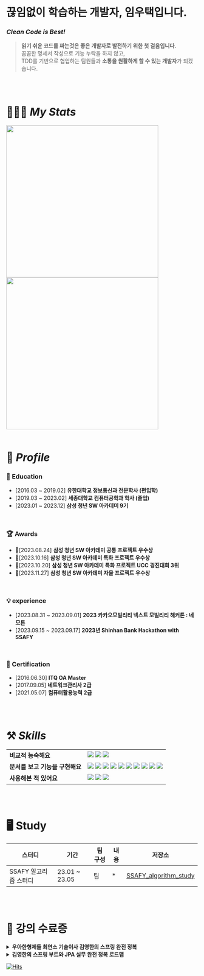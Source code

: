 # 끊임없이 학습하는 개발자, 임우택입니다.

### ***Clean Code is Best!***

> **읽기 쉬운 코드를 짜는것은 좋은 개발자로 발전하기 위한 첫 걸음입니다.**<br/>
> 꼼꼼한 명세서 작성으로 기능 누락을 하지 않고,<br/>
> TDD를 기반으로 협업하는 팀원들과 **소통을 원활하게 할 수 있는 개발자**가 되겠습니다.

<br/>
<br/>

# 🧑🏻‍💻 *My Stats*

<img src="https://github-readme-stats.vercel.app/api?username=Chaos0103&hide_title=true&show_icons=true&include_all_commits=true&disable_animations=true&theme=vue" width="400px">
<img src="http://mazassumnida.wtf/api/v2/generate_badge?boj=lyt1228" width="400px">

<br/>
<br/>

# 🔎 *Profile*

### 🏫 Education

* [2016.03 ~ 2019.02] **유한대학교 정보통신과 전문학사 (편입학)**
* [2019.03 ~ 2023.02] **세종대학교 컴퓨터공학과 학사 (졸업)**
* [2023.01 ~ 2023.12] **삼성 청년 SW 아카데미 9기**

<br/>

### 🏆 Awards

* 🥈[2023.08.24] **삼성 청년 SW 아카데미 공통 프로젝트 우수상**
* 🥉[2023.10.16] **삼성 청년 SW 아카데미 특화 프로젝트 우수상**
* 🥉[2023.10.20] **삼성 청년 SW 아카데미 특화 프로젝트 UCC 경진대회 3위**
* 🥉[2023.11.27] **삼성 청년 SW 아카데미 자율 프로젝트 우수상**

<br />

### 💡 experience

* [2023.08.31 ~ 2023.09.01] **2023 카카오모빌리티 넥스트 모빌리티 해커톤 : 네모톤**
* [2023.09.15 ~ 2023.09.17] **2023년 Shinhan Bank Hackathon with SSAFY**

<br />

### 📜 Certification

* [2016.06.30] **ITQ OA Master**
* [2017.09.05] **네트워크관리사 2급**
* [2021.05.07] **컴퓨터활용능력 2급**

<br/>
<br/>

# ⚒️ *Skills*

|  |  |
| --- | --- |
| **비교적 능숙해요** | <img src="https://img.shields.io/badge/Java-007396?style=for-the-badge&logo=OpenJDK&logoColor=white"/></a> <img src="https://img.shields.io/badge/Spring Boot-6DB33F?style=for-the-badge&logo=Spring Boot&logoColor=white"/></a> <img src="https://img.shields.io/badge/Hibernate-59666C?style=for-the-badge&logo=Hibernate&logoColor=white"/></a> |
| **문서를 보고 기능을 구현해요** | <img src="https://img.shields.io/badge/MySQL-4479A1?style=for-the-badge&logo=MySQL&logoColor=white"/></a> <img src="https://img.shields.io/badge/Thymeleaf-005F0F?style=for-the-badge&logo=Thymeleaf&logoColor=white"/></a> <img src="https://img.shields.io/badge/HTML5-E34F26?style=for-the-badge&logo=HTML5&logoColor=white"/></a> <img src="https://img.shields.io/badge/CSS3-1572B6?style=for-the-badge&logo=CSS3&logoColor=white"/></a> <img src="https://img.shields.io/badge/JavaScript-F7DF1E?style=for-the-badge&logo=JavaScript&logoColor=white"/></a> <img src="https://img.shields.io/badge/Bootstrap-7952B3?style=for-the-badge&logo=Bootstrap&logoColor=white"/></a> <img src="https://img.shields.io/badge/jQuery-0769AD?style=for-the-badge&logo=jQuery&logoColor=white"/></a> <img src="https://img.shields.io/badge/MyBatis-A8B9CC?style=for-the-badge&logo=&logoColor=white"/></a> <img src="https://img.shields.io/badge/React-61DAFB?style=for-the-badge&logo=React&logoColor=white"/></a> <img src="https://img.shields.io/badge/Vue.js-4FC08D?style=for-the-badge&logo=Vue.js&logoColor=white"/></a>|
| **사용해본 적 있어요** | <img src="https://img.shields.io/badge/Python-3776AB?style=for-the-badge&logo=Python&logoColor=white"/></a> <img src="https://img.shields.io/badge/C-A8B9CC?style=for-the-badge&logo=C&logoColor=white"/></a> <img src="https://img.shields.io/badge/C++-00599C?style=for-the-badge&logo=cplusplus&logoColor=white"/></a> |

<br/>
<br/>

<!--
# 📚  *Projects*

<b> 👬 Team Project </b> 
<!--
<details>
  <summary><b>ESL(전자가격표시기)를 이용한 스마트 예약시스템</b></summary>
  <div markdown="1">
    <br>
    <a href="#"><img src="http://placehold.it/480x270" alt="#" width = "480" height="270" /></a><br>

    Video Searcher (Timestamp Finder)는 영상 내 키워드와 이미지를 바탕으로 한 검색 시스템을 구축해
    사용자에게 효율적인 영상 시청을 제공하는 Android Application입니다.

  - 개발 기간 : 2022.03 ~ 2022.06
    <br>
  - 핵심 기술
    - 작성중
    <br>
  - **⚙ BACKEND** 담당
    - 작성중
    <br/>
    <br/>
  </div>
</details>

<details>
  <summary><b>Enjoy Trip</b></summary>
  <div markdown="1">
    <br>
    <a href="https://github.com/Chaos0103/EnjoyTrip"><img src="https://github.com/Chaos0103/EnjoyTrip/blob/master/src/main/webapp/assets/img/thumbnail.png" alt="travel" width = "480" height="270" /></a><br>

    공공데이터를 활용하여 지역과 키워드를 바탕으로 한 조회 시스템을 구축해
    사용자에게 효율적인 국내 여행지 정보를 제공하는 Web Application입니다.

  - 개발 기간 : 2023.03 ~ 2023.05
    <br>
  - 핵심 기술
    - 작성중
    <br>
  - **⚙BACKEND** 담당
    - 작성중
    <br/>
    <br/>
  </div>
</details>


<details>
  <summary><b>꽃향기 🏆</b></summary>
  <div markdown="1">
    <br>
    <a href="#"><img src="http://placehold.it/480x270" alt="" width = "480" height="270" /></a><br>

    화훼 도매업자를 대상으로 실사간 꽃 경매 시스템을 구축해
    사용자에게 다양한 편의성을 제공하는 Web Application입니다.

  - 개발 기간 : 2023.07.03 ~ 2023.08.18
    <br>
  - 핵심 기술
    - Java, Spring Boot, Spring Security, Spring Cloud, Spring REST Docs, JPA
    - MySQL, Redis
    - AWS EC2, nginx
    <br>
  - **⚙BACKEND**, **⚙INFRA** 담당
    - MSA(MicroService Architecture)를 적용한 서버 개발
    - Jira, Notion, Gitlab, Slack 등을 이용한 협업
    - 인프라 서버 구축
    <br/>
    <br/>
  </div>
</details>

<details>
  <summary><b>Newkids 🏆</b></summary>
  <div markdown="1">
    <br>
    <a href="#"><img src="http://placehold.it/480x270" alt="" width = "480" height="270" /></a><br>

    화훼 도매업자를 대상으로 실사간 꽃 경매 시스템을 구축해
    사용자에게 다양한 편의성을 제공하는 Web Application입니다.

  - 개발 기간 : 2023.08.14 ~ 2023.10.06
    <br>
  - 핵심 기술
    - Java, Spring Boot, Spring Security, Spring Cloud, Spring REST Docs, Spring Data JPA, Spring Batch
    - MySQL, Redis, MongoDB
    - AWS EC2, nginx, docker
    <br>
  - **⚙BACKEND**, **⚙INFRA** 담당
    - MSA(MicroService Architecture)를 적용한 서버 개발
    - Jira, Notion, Gitlab, Slack 등을 이용한 협업
    - 인프라 서버 구축
    <br/>
    <br/>
  </div>
</details>

<details>
  <summary><b>everySCHOOL 🏆</b></summary>
  <div markdown="1">
    <br>
    <a href="#"><img src="http://placehold.it/480x270" alt="" width = "480" height="270" /></a><br>

    교사 개인정보를 보호하고 악성 민원을 사전 예방하여
    가정과 학교 모두가 함께하는 서비스입니다.

  - 개발 기간 : 2023.10.06 ~ 2023.11.17
    <br>
  - 핵심 기술
    - Java, Spring Boot, Spring Security, Spring Cloud, Spring REST Docs, Spring Data JPA, Spring Batch
    - MySQL, Redis, MongoDB, Firebase
    - AWS EC2, nginx, docker, jenkins
    <br>
  - **⚙BACKEND**, **⚙INFRA** 담당
    - MSA(MicroService Architecture)를 적용한 서버 개발
    - Jira, Notion, Gitlab, Slack 등을 이용한 협업
    - 인프라 서버 구축
    <br/>
    <br/>
  </div>
</details>

<br/>

<b> 🧑🏻‍💻 Personal Project </b> 

<details>
  <summary><b>배달의 민족</b></summary>
  <div markdown="1">
    <br>
    <a href="#"><img src="http://placehold.it/480x270" alt="#" width = "480" height="270" /></a><br>

    작성중

  - 개발 기간 : 2022.03 ~ 2022.06
    <br>
  - 핵심 기술
    - 작성중
    <br>
  - **⚙BACKEND** 담당
    - 작성중
    <br/>
    <br/>
  </div>
</details>

<details>
  <summary><b>에브리타임</b></summary>
  <div markdown="1">
    <br>
    <a href="#"><img src="http://placehold.it/480x270" alt="#" width = "480" height="270" /></a><br>

    작성중

  - 개발 기간 : 2022.03 ~ 2022.06
    <br>
  - 핵심 기술
    - 작성중
    <br>
  - **⚙BACKEND** 담당
    - 작성중
    <br/>
    <br/>
  </div>
</details>


<br/>
<br/>
-->
<!-- Study -->
# 🖥 Study

|스터디|기간|팀 구성|내용|저장소|
|---|---|---|---|---|
|SSAFY 알고리즘 스터디|23.01 ~ 23.05|팀|*|[SSAFY_algorithm_study](https://github.com/Chaos0103/SSAFY_algorithm_study)|

<br/>
<br/>

# 📜 강의 수료증

<details>
  <summary><b>우아한형제들 최연소 기술이사 김영한의 스프링 완전 정복</b></summary>
  <div markdown="1">
    <a href="https://www.inflearn.com/certificate/690173-325969-4811394">스프링 핵심 원리 - 기본편</a><br/>
    <a href="https://www.inflearn.com/certificate/690173-326674-4811393">스프링 MVC 1편 - 백엔드 웹 개발 핵심 기술</a><br/>
    <a href="https://www.inflearn.com/certificate/690173-327260-4811395">스프링 MVC 2편 - 백엔드 웹 개발 활용 기술</a><br/>
    <a href="https://www.inflearn.com/certificate/690173-326277-4811396">모든 개발자를 위한 HTTP 웹 기본 지식</a><br/>
    <a href="https://www.inflearn.com/certificate/690173-328723-10450108">스프링 DB 1편 - 데이터 접근 핵심 원리</a><br/>
  </div>
</details>

<details>
  <summary><b>김영한의 스프링 부트와 JPA 실무 완전 정복 로드맵</b></summary>
  <div markdown="1">
    <a href="https://www.inflearn.com/certificate/690173-324109-10370250">자바 ORM 표준 JPA 프로그래밍 - 기본편</a><br/>
    <a href="https://www.inflearn.com/certificate/690173-324119-10370249">실전! 스프링 부트와 JPA 활용1 - 웹 애플리케이션 개발</a><br/>
    <a href="https://www.inflearn.com/certificate/690173-324214-10370248">실전! 스프링 부트와 JPA 활용2 - API 개발과 성능 최적화</a><br/>
    <a href="https://www.inflearn.com/certificate/690173-324474-10370247">실전! 스프링 데이터 JPA</a><br/>
    <a href="https://www.inflearn.com/certificate/690173-324476-10370246">실전! Querydsl</a><br/>
  </div>
</details>

[![Hits](https://hits.seeyoufarm.com/api/count/incr/badge.svg?url=https%3A%2F%2Fgithub.com%2FChaos0103&count_bg=%2379C83D&title_bg=%23555555&icon=&icon_color=%23E7E7E7&title=hits&edge_flat=false)](https://hits.seeyoufarm.com)
